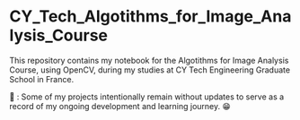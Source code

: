 # CY_Tech_Algotithms_for_Image_Analysis_Course

This repository contains my notebook for the Algotithms for Image Analysis Course, using OpenCV, during my studies at CY Tech Engineering Graduate School in France.
 
🚩 : Some of my projects intentionally remain without updates to serve as a record of my ongoing development and learning journey. 😁
